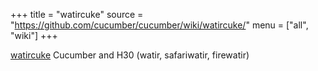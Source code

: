 +++
title = "watircuke"
source = "https://github.com/cucumber/cucumber/wiki/watircuke/"
menu = ["all", "wiki"]
+++

<a href="http://github.com/richdownie/watircuke/tree/master">watircuke</a> Cucumber and H30 (watir, safariwatir, firewatir)
